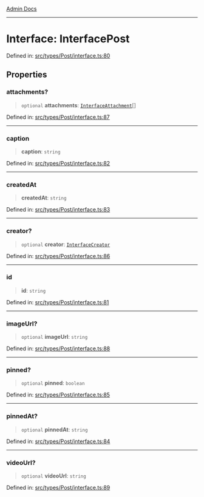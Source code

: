 [Admin Docs](/)

***

# Interface: InterfacePost

Defined in: [src/types/Post/interface.ts:80](https://github.com/PalisadoesFoundation/talawa-admin/blob/main/src/types/Post/interface.ts#L80)

## Properties

### attachments?

> `optional` **attachments**: [`InterfaceAttachment`](types\Post\interface\README\interfaces\InterfaceAttachment.md)[]

Defined in: [src/types/Post/interface.ts:87](https://github.com/PalisadoesFoundation/talawa-admin/blob/main/src/types/Post/interface.ts#L87)

***

### caption

> **caption**: `string`

Defined in: [src/types/Post/interface.ts:82](https://github.com/PalisadoesFoundation/talawa-admin/blob/main/src/types/Post/interface.ts#L82)

***

### createdAt

> **createdAt**: `string`

Defined in: [src/types/Post/interface.ts:83](https://github.com/PalisadoesFoundation/talawa-admin/blob/main/src/types/Post/interface.ts#L83)

***

### creator?

> `optional` **creator**: [`InterfaceCreator`](types\Post\interface\README\interfaces\InterfaceCreator.md)

Defined in: [src/types/Post/interface.ts:86](https://github.com/PalisadoesFoundation/talawa-admin/blob/main/src/types/Post/interface.ts#L86)

***

### id

> **id**: `string`

Defined in: [src/types/Post/interface.ts:81](https://github.com/PalisadoesFoundation/talawa-admin/blob/main/src/types/Post/interface.ts#L81)

***

### imageUrl?

> `optional` **imageUrl**: `string`

Defined in: [src/types/Post/interface.ts:88](https://github.com/PalisadoesFoundation/talawa-admin/blob/main/src/types/Post/interface.ts#L88)

***

### pinned?

> `optional` **pinned**: `boolean`

Defined in: [src/types/Post/interface.ts:85](https://github.com/PalisadoesFoundation/talawa-admin/blob/main/src/types/Post/interface.ts#L85)

***

### pinnedAt?

> `optional` **pinnedAt**: `string`

Defined in: [src/types/Post/interface.ts:84](https://github.com/PalisadoesFoundation/talawa-admin/blob/main/src/types/Post/interface.ts#L84)

***

### videoUrl?

> `optional` **videoUrl**: `string`

Defined in: [src/types/Post/interface.ts:89](https://github.com/PalisadoesFoundation/talawa-admin/blob/main/src/types/Post/interface.ts#L89)
